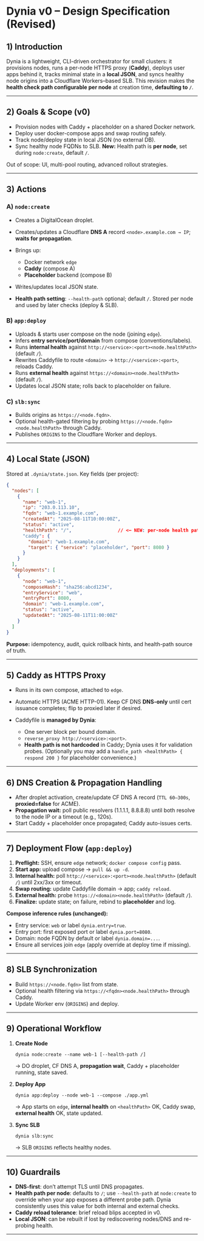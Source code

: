 # **Dynia v0 – Design Specification (Revised)**

## 1) Introduction

Dynia is a lightweight, CLI-driven orchestrator for small clusters: it provisions nodes, runs a per-node HTTPS proxy (**Caddy**), deploys user apps behind it, tracks minimal state in a **local JSON**, and syncs healthy node origins into a Cloudflare Workers–based SLB.
This revision makes the **health check path configurable per node** at creation time, **defaulting to `/`**.

---

## 2) Goals & Scope (v0)

* Provision nodes with Caddy + placeholder on a shared Docker network.
* Deploy user docker-compose apps and swap routing safely.
* Track node/deploy state in local JSON (no external DB).
* Sync healthy node FQDNs to SLB.
  **New:** Health path is **per node**, set during `node:create`, default `/`.

Out of scope: UI, multi-pool routing, advanced rollout strategies.

---

## 3) Actions

### A) `node:create`

* Creates a DigitalOcean droplet.
* Creates/updates a Cloudflare **DNS A** record `<node>.example.com → IP`; **waits for propagation**.
* Brings up:

  * Docker network `edge`
  * **Caddy** (compose A)
  * **Placeholder** backend (compose B)
* Writes/updates local JSON state.
* **Health path setting**: `--health-path` optional; default `/`. Stored per node and used by later checks (deploy & SLB).

### B) `app:deploy`

* Uploads & starts user compose on the node (joining `edge`).
* Infers **entry service/port/domain** from compose (conventions/labels).
* Runs **internal health** against `http://<service>:<port><node.healthPath>` (default `/`).
* Rewrites Caddyfile to route `<domain>` → `http://<service>:<port>`, reloads Caddy.
* Runs **external health** against `https://<domain><node.healthPath>` (default `/`).
* Updates local JSON state; rolls back to placeholder on failure.

### C) `slb:sync`

* Builds origins as `https://<node.fqdn>`.
* Optional health-gated filtering by probing `https://<node.fqdn><node.healthPath>` through Caddy.
* Publishes `ORIGINS` to the Cloudflare Worker and deploys.

---

## 4) Local State (JSON)

Stored at `.dynia/state.json`. Key fields (per project):

```json
{
  "nodes": [
    {
      "name": "web-1",
      "ip": "203.0.113.10",
      "fqdn": "web-1.example.com",
      "createdAt": "2025-08-11T10:00:00Z",
      "status": "active",
      "healthPath": "/",                 // <— NEW: per-node health path
      "caddy": {
        "domain": "web-1.example.com",
        "target": { "service": "placeholder", "port": 8080 }
      }
    }
  ],
  "deployments": [
    {
      "node": "web-1",
      "composeHash": "sha256:abcd1234",
      "entryService": "web",
      "entryPort": 8080,
      "domain": "web-1.example.com",
      "status": "active",
      "updatedAt": "2025-08-11T11:00:00Z"
    }
  ]
}
```

**Purpose:** idempotency, audit, quick rollback hints, and health-path source of truth.

---

## 5) Caddy as HTTPS Proxy

* Runs in its own compose, attached to `edge`.
* Automatic HTTPS (ACME HTTP-01). Keep CF DNS **DNS-only** until cert issuance completes; flip to proxied later if desired.
* Caddyfile is **managed by Dynia**:

  * One server block per bound domain.
  * `reverse_proxy http://<service>:<port>`.
  * **Health path is not hardcoded** in Caddy; Dynia uses it for validation probes.
    (Optionally you may add a `handle_path <healthPath> { respond 200 }` for placeholder convenience.)

---

## 6) DNS Creation & Propagation Handling

* After droplet activation, create/update CF DNS A record (`TTL 60–300s`, **proxied=false** for ACME).
* **Propagation wait:** poll public resolvers (1.1.1.1, 8.8.8.8) until both resolve to the node IP or a timeout (e.g., 120s).
* Start Caddy + placeholder once propagated; Caddy auto-issues certs.

---

## 7) Deployment Flow (`app:deploy`)

1. **Preflight:** SSH, ensure `edge` network; `docker compose config` pass.
2. **Start app:** upload compose → `pull && up -d`.
3. **Internal health:** poll `http://<service>:<port><node.healthPath>` (default `/`) until 2xx/3xx or timeout.
4. **Swap routing:** update Caddyfile domain → app; `caddy reload`.
5. **External health:** probe `https://<domain><node.healthPath>` (default `/`).
6. **Finalize:** update state; on failure, rebind to **placeholder** and log.

**Compose inference rules (unchanged):**

* Entry service: `web` or label `dynia.entry=true`.
* Entry port: first exposed port or label `dynia.port=8080`.
* Domain: node FQDN by default or label `dynia.domain=...`.
* Ensure all services join `edge` (apply override at deploy time if missing).

---

## 8) SLB Synchronization

* Build `https://<node.fqdn>` list from state.
* Optional health filtering via `https://<fqdn><node.healthPath>` through Caddy.
* Update Worker env (`ORIGINS`) and deploy.

---

## 9) Operational Workflow

1. **Create Node**

   ```
   dynia node:create --name web-1 [--health-path /]
   ```

   → DO droplet, CF DNS A, **propagation wait**, Caddy + placeholder running, state saved.

2. **Deploy App**

   ```
   dynia app:deploy --node web-1 --compose ./app.yml
   ```

   → App starts on `edge`, **internal health** on `<healthPath>` OK, Caddy swap, **external health** OK, state updated.

3. **Sync SLB**

   ```
   dynia slb:sync
   ```

   → SLB `ORIGINS` reflects healthy nodes.

---

## 10) Guardrails

* **DNS-first**: don’t attempt TLS until DNS propagates.
* **Health path per node**: defaults to `/`; use `--health-path` at `node:create` to override when your app exposes a different probe path. Dynia consistently uses this value for both internal and external checks.
* **Caddy reload tolerance**: brief reload blips accepted in v0.
* **Local JSON**: can be rebuilt if lost by rediscovering nodes/DNS and re-probing health.

---

